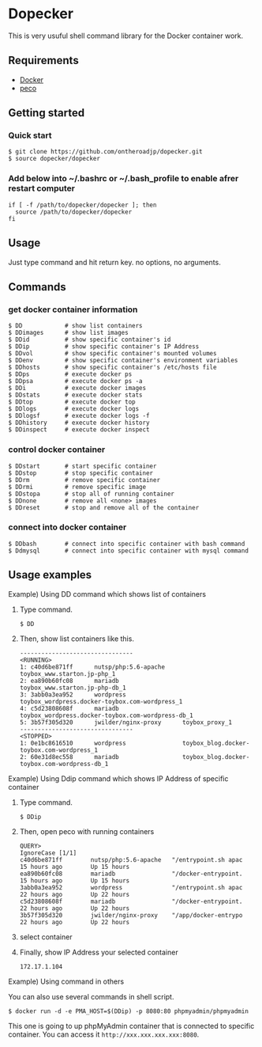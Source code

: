 # Dopecker

This is very usuful shell command library for the Docker container work.

## Requirements

* [Docker](http://www.docker.com/)
* [peco](https://github.com/peco/peco)

## Getting started

### Quick start
```
$ git clone https://github.com/ontheroadjp/dopecker.git
$ source dopecker/dopecker
```

### Add below into ~/.bashrc or ~/.bash_profile to enable afrer restart computer

```
if [ -f /path/to/dopecker/dopecker ]; then
  source /path/to/dopecker/dopecker
fi
```

## Usage

Just type command and hit return key. no options, no arguments.

## Commands

### get docker container information

```
$ DD			# show list containers
$ DDimages		# show list images
$ DDid			# show specific container's id
$ DDip			# show specific container's IP Address
$ DDvol			# show specific container's mounted volumes
$ DDenv			# show specific container's environment variables
$ DDhosts		# show specific container's /etc/hosts file
$ DDps			# execute docker ps
$ DDpsa			# execute docker ps -a
$ DDi			# execute docker images
$ DDstats		# execute docker stats
$ DDtop			# execute docker top
$ DDlogs		# execute docker logs
$ DDlogsf		# execute docker logs -f
$ DDhistory		# execute docker history
$ DDinspect		# execute docker inspect
```

### control docker container

```
$ DDstart		# start specific container
$ DDstop		# stop specific container
$ DDrm			# remove specific container
$ DDrmi			# remove specific image
$ DDstopa		# stop all of running container
$ DDnone		# remove all <none> images
$ DDreset		# stop and remove all of the container
```

### connect into docker container

```
$ DDbash		# connect into specific container with bash command
$ Ddmysql		# connect into specific container with mysql command
```

## Usage examples

Example) Using DD command which shows list of containers

1. Type command.

	```
	$ DD
	```

2. Then, show list containers like this.

	```
	--------------------------------
	<RUNNING>
	1: c40d6be871ff      nutsp/php:5.6-apache     toybox_www.starton.jp-php_1
	2: ea890b60fc08      mariadb                  toybox_www.starton.jp-php-db_1
	3: 3abb0a3ea952      wordpress                toybox_wordpress.docker-toybox.com-wordpress_1
	4: c5d23808608f      mariadb                  toybox_wordpress.docker-toybox.com-wordpress-db_1
	5: 3b57f305d320      jwilder/nginx-proxy      toybox_proxy_1
	--------------------------------
	<STOPPED>
	1: 0e1bc8616510      wordpress                toybox_blog.docker-toybox.com-wordpress_1
	2: 60e31d8ec558      mariadb                  toybox_blog.docker-toybox.com-wordpress-db_1
	```

Example) Using Ddip command which shows IP Address of specific container

1. Type command.

	```
	$ DDip
	```

2. Then, open peco with running containers

	```
	QUERY>                                                                                    IgnoreCase [1/1]
	c40d6be871ff        nutsp/php:5.6-apache   "/entrypoint.sh apac   15 hours ago        Up 15 hours         
	ea890b60fc08        mariadb                "/docker-entrypoint.   15 hours ago        Up 15 hours
	3abb0a3ea952        wordpress              "/entrypoint.sh apac   22 hours ago        Up 22 hours
	c5d23808608f        mariadb                "/docker-entrypoint.   22 hours ago        Up 22 hours
	3b57f305d320        jwilder/nginx-proxy    "/app/docker-entrypo   22 hours ago        Up 22 hours
	```

3. select container 
4. Finally, show IP Address your selected container

	```
	172.17.1.104
	```

Example) Using command in others

You can also use several commands in shell script.  

```
$ docker run -d -e PMA_HOST=$(DDip) -p 8080:80 phpmyadmin/phpmyadmin
```

This one is going to up phpMyAdmin container that is connected to specific container. You can access it ``http://xxx.xxx.xxx.xxx:8080``.


